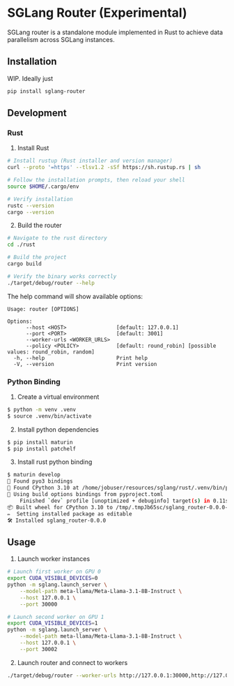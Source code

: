 # SGLang Router (Experimental)

SGLang router is a standalone module implemented in Rust to achieve data parallelism across SGLang instances.

## Installation

WIP. Ideally just

```bash
pip install sglang-router
```

## Development

### Rust

1. Install Rust

```bash
# Install rustup (Rust installer and version manager)
curl --proto '=https' --tlsv1.2 -sSf https://sh.rustup.rs | sh

# Follow the installation prompts, then reload your shell
source $HOME/.cargo/env

# Verify installation
rustc --version
cargo --version
```

2. Build the router

```bash
# Navigate to the rust directory
cd ./rust

# Build the project
cargo build

# Verify the binary works correctly
./target/debug/router --help
```

The help command will show available options:
```
Usage: router [OPTIONS]

Options:
      --host <HOST>                [default: 127.0.0.1]
      --port <PORT>                [default: 3001]
      --worker-urls <WORKER_URLS>
      --policy <POLICY>            [default: round_robin] [possible values: round_robin, random]
  -h, --help                       Print help
  -V, --version                    Print version
```

### Python Binding

1. Create a virtual environment

```bash
$ python -m venv .venv
$ source .venv/bin/activate
```

2. Install python dependencies

```bash
$ pip install maturin
$ pip install patchelf
```

3. Install rust python binding

```bash
$ maturin develop
🔗 Found pyo3 bindings
🐍 Found CPython 3.10 at /home/jobuser/resources/sglang/rust/.venv/bin/python
📡 Using build options bindings from pyproject.toml
    Finished `dev` profile [unoptimized + debuginfo] target(s) in 0.11s
📦 Built wheel for CPython 3.10 to /tmp/.tmpJb65sc/sglang_router-0.0.0-cp310-cp310-linux_x86_64.whl
✏️  Setting installed package as editable
🛠 Installed sglang_router-0.0.0
```

## Usage

1. Launch worker instances
```bash
# Launch first worker on GPU 0
export CUDA_VISIBLE_DEVICES=0
python -m sglang.launch_server \
    --model-path meta-llama/Meta-Llama-3.1-8B-Instruct \
    --host 127.0.0.1 \
    --port 30000

# Launch second worker on GPU 1
export CUDA_VISIBLE_DEVICES=1
python -m sglang.launch_server \
    --model-path meta-llama/Meta-Llama-3.1-8B-Instruct \
    --host 127.0.0.1 \
    --port 30002
```

2. Launch router and connect to workers
```bash
./target/debug/router --worker-urls http://127.0.0.1:30000,http://127.0.0.1:30002
```
